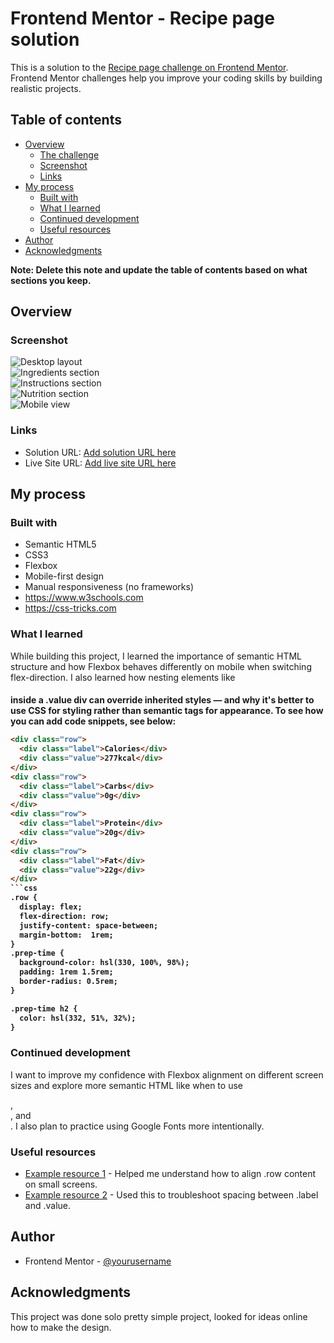 # Frontend Mentor - Recipe page solution

This is a solution to the [Recipe page challenge on Frontend Mentor](https://www.frontendmentor.io/challenges/recipe-page-KiTsR8QQKm). Frontend Mentor challenges help you improve your coding skills by building realistic projects. 

## Table of contents

- [Overview](#overview)
  - [The challenge](#the-challenge)
  - [Screenshot](#screenshot)
  - [Links](#links)
- [My process](#my-process)
  - [Built with](#built-with)
  - [What I learned](#what-i-learned)
  - [Continued development](#continued-development)
  - [Useful resources](#useful-resources)
- [Author](#author)
- [Acknowledgments](#acknowledgments)

**Note: Delete this note and update the table of contents based on what sections you keep.**

## Overview

### Screenshot

![Desktop layout](assets/images/Screenshot%202025-07-11%20162710.png)  
![Ingredients section](assets/images/Screenshot%202025-07-11%20162852.png)  
![Instructions section](assets/images/Screenshot%202025-07-11%20162943.png)  
![Nutrition section](assets/images/Screenshot%202025-07-11%20162959.png)  
![Mobile view](assets/images/Screenshot%202025-07-11%20163016.png)

### Links

- Solution URL: [Add solution URL here](https://your-solution-url.com)
- Live Site URL: [Add live site URL here](https://your-live-site-url.com)

## My process

### Built with

- Semantic HTML5
- CSS3
- Flexbox
- Mobile-first design
- Manual responsiveness (no frameworks)
- https://www.w3schools.com
- https://css-tricks.com


### What I learned

While building this project, I learned the importance of semantic HTML structure and how Flexbox behaves differently on 
mobile when switching flex-direction. I also learned how nesting elements like <h4> inside a .value div can override 
inherited styles — and why it's better to use CSS for styling rather than semantic tags for appearance.
To see how you can add code snippets, see below:

```html
<div class="row">
  <div class="label">Calories</div>
  <div class="value">277kcal</div>
</div>
<div class="row">
  <div class="label">Carbs</div>
  <div class="value">0g</div>
</div>
<div class="row">
  <div class="label">Protein</div>
  <div class="value">20g</div>
</div>
<div class="row">
  <div class="label">Fat</div>
  <div class="value">22g</div>
</div>
```css
.row {
  display: flex;
  flex-direction: row;
  justify-content: space-between;
  margin-bottom:  1rem;
}
.prep-time {
  background-color: hsl(330, 100%, 98%);
  padding: 1rem 1.5rem;
  border-radius: 0.5rem;
}

.prep-time h2 {
  color: hsl(332, 51%, 32%);
}
```

### Continued development

I want to improve my confidence with Flexbox alignment on different screen sizes and explore more semantic HTML like
when to use <section>, <main>, and <article>. I also plan to practice using Google Fonts more intentionally.

### Useful resources

- [Example resource 1](https://developer.mozilla.org/en-US/docs/Web/CSS/flex) - Helped me understand how to align .row content on small screens.
- [Example resource 2](https://css-tricks.com/snippets/css/a-guide-to-flexbox/) - Used this to troubleshoot spacing between .label and .value.


## Author

- Frontend Mentor - [@yourusername](https://www.frontendmentor.io/profile/NixsDK)



## Acknowledgments

This project was done solo pretty simple project, looked for ideas online how to make the design.


